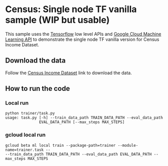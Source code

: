 # Census: Single node TF vanilla sample (WIP but usable)

This sample uses the [Tensorflow](https://tensorflow.org) low level APIs and
[Google Cloud Machine Learning API](https://cloud.google.com/ml) to demonstrate
the single node TF vanilla version for Census Income Dataset.

## Download the data
Follow the [Census Income
Dataset](https://www.tensorflow.org/tutorials/wide/#reading_the_census_data) link to download the data.

## How to run the code

### Local run
```
python trainer/task.py
usage: task.py [-h] --train_data_path TRAIN_DATA_PATH --eval_data_path
               EVAL_DATA_PATH [--max_steps MAX_STEPS]
```

### gcloud local run
```
gcloud beta ml local train --package-path=trainer --module-name=trainer.task --
--train_data_path TRAIN_DATA_PATH --eval_data_path EVAL_DATA_PATH --max_steps MAX_STEPS
```
